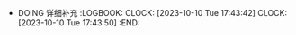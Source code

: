 - DOING 详细补充
  :LOGBOOK:
  CLOCK: [2023-10-10 Tue 17:43:42]
  CLOCK: [2023-10-10 Tue 17:43:50]
  :END: